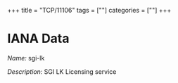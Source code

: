 +++
title = "TCP/11106"
tags = [""]
categories = [""]
+++

# IANA Data

_Name:_ sgi-lk

_Description:_ SGI LK Licensing service

